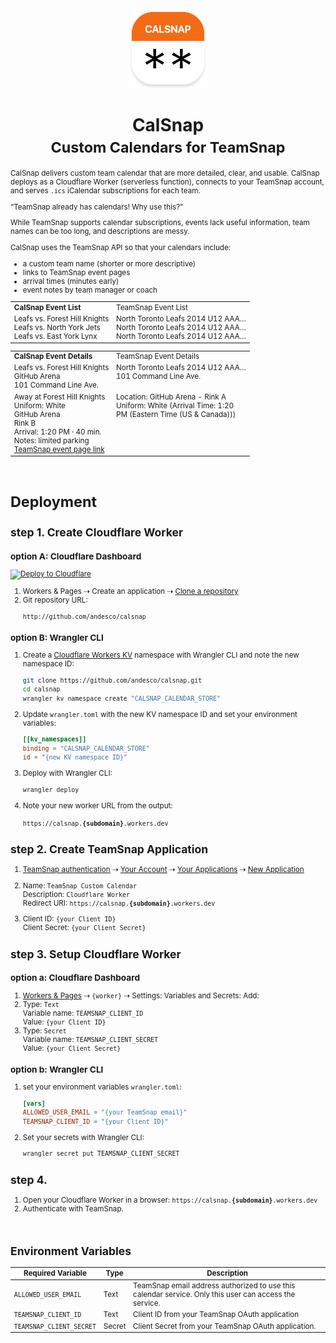 <div align="center">
  <img src="calsnap-icon.png" alt="CalSnap Logo" width="128" height="128">

  <h1>CalSnap<br /><small>Custom Calendars for TeamSnap</h1>
</div>

CalSnap delivers custom team calendar that are more detailed, clear, and usable. CalSnap deploys as a Cloudflare Worker (serverless function), connects to your TeamSnap account, and serves `.ics` iCalendar subscriptions for each team.

“TeamSnap already has calendars! Why use this?”

While TeamSnap supports calendar subscriptions, events lack useful information, team names can be too long, and descriptions are messy.

CalSnap uses the TeamSnap API so that your calendars include:

- a custom team name (shorter or more descriptive)
- links to TeamSnap event pages
- arrival times (minutes early)
- event notes by team manager or coach

<table>
   <tr>
      <td><b>CalSnap Event List</b>
      <td>TeamSnap Event List
   <tr>
      <td>
         Leafs vs. Forest Hill Knights<br />
         Leafs vs. North York Jets<br />
         Leafs vs. East York Lynx
      <td>
         North Toronto Leafs 2014 U12 AAA…<br />
         North Toronto Leafs 2014 U12 AAA…<br />
         North Toronto Leafs 2014 U12 AAA…
</table>

<table>
   <tr>
      <td><b>CalSnap Event Details
      <td>TeamSnap Event Details
   <tr>
      <td>
         Leafs vs. Forest Hill Knights<br />
         GitHub Arena<br />
         101 Command Line Ave.<br />
      <td>
         North Toronto Leafs 2014 U12 AAA…<br />
         101 Command Line Ave.<br />
         &nbsp;
   <tr>
      <td>
         Away at Forest Hill Knights<br />
         Uniform: White<br />
         GitHub Arena<br />
         Rink B<br />
         Arrival: 1:20 PM · 40 min.<br />
         Notes: limited parking<br />
         <a href="https://go.teamsnap.com/12345/schedule/view_event/67890">TeamSnap event page link</a>
      <td>
         Location: GitHub Arena - Rink A<br />
         Uniform: White (Arrival Time: 1:20<br />
         PM (Eastern Time (US & Canada)))<br />
         &nbsp;<br />
         &nbsp;<br />
         &nbsp;<br />
         &nbsp;<br />
</table>

&nbsp;

# Deployment

## step 1. Create Cloudflare Worker

### option A: Cloudflare Dashboard

[![Deploy to Cloudflare](https://deploy.workers.cloudflare.com/button)](https://deploy.workers.cloudflare.com/?url=https://github.com/andesco/calsnap)

1. <nobr>Workers & Pages</nobr> ⇢ <nobr>Create an application</nobr> ⇢ <nobr>[Clone a repository](https://dash.cloudflare.com/?to=/:account/workers-and-pages/create/deploy-to-workers)</nobr>
2. Git repository URL:
    ```
    http://github.com/andesco/calsnap
    ```

### option B: Wrangler CLI

1. Create a [Cloudflare Workers KV](https://developers.cloudflare.com/kv/) namespace with Wrangler CLI and note the new namespace ID:
    ```bash
    git clone https://github.com/andesco/calsnap.git
    cd calsnap
    wrangler kv namespace create "CALSNAP_CALENDAR_STORE"
    ```

2. Update `wrangler.toml` with the new KV namespace ID and set your environment variables:
    ```toml wrangler.toml
    [[kv_namespaces]]
    binding = "CALSNAP_CALENDAR_STORE"
    id = "{new KV namespace ID}"
    ```

3. Deploy with Wrangler CLI:
    ```bash
    wrangler deploy
    ```

4.  Note your new worker URL from the output: \
    &nbsp; \
    <nobr>`https://calsnap.`<b>`{subdomain}`</b>`.workers.dev`</nobr>


## step 2. Create TeamSnap Application

1. [TeamSnap authentication](https://auth.teamsnap.com/) ⇢ [Your Account](https://auth.teamsnap.com/) ⇢ [Your Applications](https://auth.teamsnap.com/oauth/applications) ⇢ [New Application](https://auth.teamsnap.com/oauth/applications/new)

2. Name: `TeamSnap Custom Calendar` \
   Description: `Cloudflare Worker` \
   Redirect URI: <nobr>`https://calsnap.`<b>`{subdomain}`</b>`.workers.dev`</nobr>

3. Client ID: `{your Client ID}` \
   Client Secret: `{your Client Secret}`
   
## step 3. Setup Cloudflare Worker

### option a: Cloudflare Dashboard

1. [Workers & Pages](https://dash.cloudflare.com/?to=/:account/workers-and-pages/) ⇢ `{worker}` ⇢ Settings: <nobr>Variables and Secrets: Add:</nobr>
2.  Type: `Text`\
    Variable name: `TEAMSNAP_CLIENT_ID`\
    Value: `{your Client ID}`
3.  Type: `Secret`\
    Variable name: `TEAMSNAP_CLIENT_SECRET`\
    Value: `{your Client Secret}`

### option b: Wrangler CLI

1. set your environment variables `wrangler.toml`:
    ```toml wrangler.toml
    [vars]
    ALLOWED_USER_EMAIL = "{your TeamSnap email}"
    TEAMSNAP_CLIENT_ID = "{your Client ID}"
    ```
2. Set your secrets with Wrangler CLI:
    ```bash
    wrangler secret put TEAMSNAP_CLIENT_SECRET
    ```
## step 4.

1. Open your Cloudflare Worker in a browser:
<nobr>`https://calsnap.`<b>`{subdomain}`</b>`.workers.dev`</nobr>
2. Authenticate with TeamSnap.

&nbsp;

## Environment Variables

| Required Variable | Type | Description |
|-------------------|------|-------------|
| `ALLOWED_USER_EMAIL` | Text | TeamSnap email address authorized to use this calendar service. Only this user can access the service. |
| `TEAMSNAP_CLIENT_ID` | Text | Client ID from your TeamSnap OAuth application |
| `TEAMSNAP_CLIENT_SECRET` | Secret | Client Secret from your TeamSnap OAuth application. |
